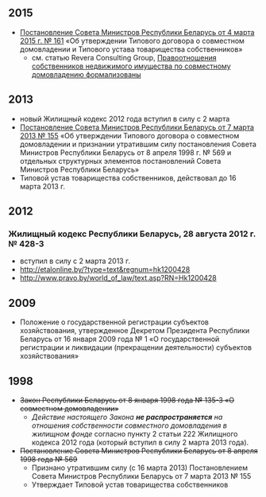 ## 2015

* [Постановление Совета Министров Республики Беларусь от 4 марта 2015 г. № 161](http://www.fondgosim.vitebsk.by/laws/sm161_04032015.doc) «Об утверждении Типового договора о совместном домовладении и Типового устава товарищества собственников»
  * см. статью Revera Consulting Group, [Правоотношения собственников недвижимого имущества по совместному домовладению формализованы](http://revera.by/analytical_materials-sovmestnoe_domovladenie_pravootnosheniya.html)

## 2013

* новый Жилищный кодекс 2012 года вступил в силу с 2 марта
* [Постановление Совета Министров Республики Беларусь от 7 марта 2013 № 155](http://www.pravo.by/main.aspx?guid=3871&p0=C21300155&p1=1) «Об утверждении Типового договора о совместном домовладении и признании утратившим силу постановления Совета Министров Республики Беларусь от 8 апреля 1998 г. № 569 и отдельных структурных элементов постановлений Совета Министров Республики Беларусь»
* Типовой устав товарищества собственников, действовал до 16 марта 2013 г.

## 2012

### Жилищный кодекс Республики Беларусь, 28 августа 2012 г. № 428-З

* вступил в силу с 2 марта 2013 г.
* http://etalonline.by/?type=text&regnum=hk1200428
* http://www.pravo.by/world_of_law/text.asp?RN=Hk1200428
  
## 2009

* Положение о государственной регистрации субъектов хозяйствования, утвержденное Декретом Президента Республики Беларусь от 16 января 2009 года № 1 «О государственной регистрации и ликвидации (прекращении деятельности) субъектов хозяйствования»

## 1998

* ~~Закон Республики Беларусь от 8 января 1998 года № 135-З «О совместном домовладении»~~
  * _Действие настоящего Закона **не распространяется** на отношения собственности совместного домовладения в жилищном фонде_ согласно пункту 2 статьи 222 Жилищного кодекса 2012 года (который вступил в силу 2 марта 2013 года).
* ~~Постановление Совета Министров Республики Беларусь от 8 апреля 1998 года № 569~~
  * Признано утратившим силу (c 16 марта 2013) Постановлением Совета Министров Республики Беларусь от 7 марта 2013 № 155
  * Утверждает Типовой устав товарищества собственников 
